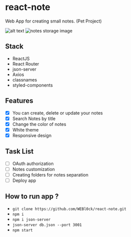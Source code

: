 # react-note
Web App for creating small notes. (Pet Project)

![alt text](https://i.imgur.com/OUpGT2l.png)
![notes storage image](https://i.imgur.com/2tBqL2l.png)

## Stack
* ReactJS
* React Router
* json-server
* Axios
* classnames
* styled-components
## Features
- [x] You can create, delete or update your notes
- [x] Search Notes by title
- [x] Change the color of notes
- [x] White theme
- [x] Responsive design 
## Task List
- [ ] OAuth authorization
- [ ] Notes customization
- [ ] Creating folders for notes separation
- [ ] Deploy app 

## How to run app ?
- ```git clone https://github.com/WEBl0ck/react-note.git```
- ```npm i```
- ```npm i json-server```
- ```json-server db.json --port 3001```
- ```npm start```
